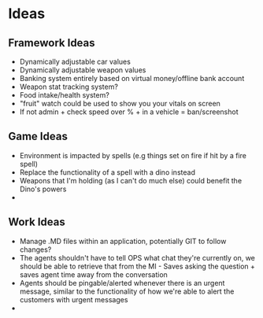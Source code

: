 # Ideas
## Framework Ideas
* Dynamically adjustable car values
* Dynamically adjustable weapon values
* Banking system entirely based on virtual money/offline bank account
* Weapon stat tracking system?
* Food intake/health system?
* "fruit" watch could be used to show you your vitals on screen
* If not admin + check speed over % + in a vehicle = ban/screenshot

## Game Ideas
* Environment is impacted by spells (e.g things set on fire if hit by a fire spell)
* Replace the functionality of a spell with a dino instead
* Weapons that I'm holding (as I can't do much else) could benefit the Dino's powers
* 

## Work Ideas
* Manage .MD files within an application, potentially GIT to follow changes?
* The agents shouldn't have to tell OPS what chat they're currently on, we should be able to retrieve that from the MI - Saves asking the question + saves agent time away from the conversation
* Agents should be pingable/alerted whenever there is an urgent message, similar to the functionality of how we're able to alert the customers with urgent messages
* 